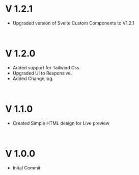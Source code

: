 # V 1.2.1

- Upgraded version of Svelte Custom Components to V1.2.1

<br/>

# V 1.2.0

- Added support for Tailwind Css.
- Upgraded UI to Responsive.
- Added Change log.

<br/>

# V 1.1.0

- Created Simple HTML design for Live preview

<br/>

# V 1.0.0

- Inital Commit

<br/>
